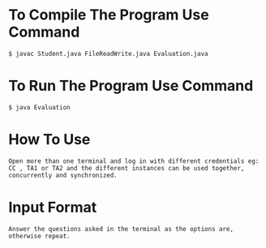 # To Compile The Program Use Command 
	$ javac Student.java FileReadWrite.java Evaluation.java 

# To Run The Program Use Command
	$ java Evaluation

# How To Use
	Open more than one terminal and log in with different credentials eg: CC , TA1 or TA2 and the different instances can be used together, concurrently and synchronized.

# Input Format
	Answer the questions asked in the terminal as the options are, otherwise repeat.